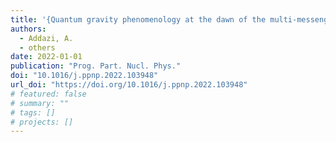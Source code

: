 ```yaml
---
title: '{Quantum gravity phenomenology at the dawn of the multi-messenger era\textemdash{}A review}'
authors:
  - Addazi, A.
  - others
date: 2022-01-01
publication: "Prog. Part. Nucl. Phys."
doi: "10.1016/j.ppnp.2022.103948"
url_doi: "https://doi.org/10.1016/j.ppnp.2022.103948"
# featured: false
# summary: ""
# tags: []
# projects: []
---
```

